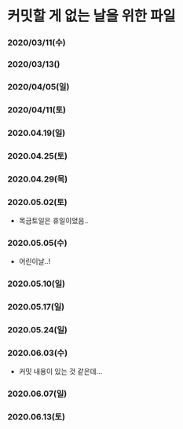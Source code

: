 # 커밋할 게 없는 날을 위한 파일

### 2020/03/11(수)
### 2020/03/13()
### 2020/04/05(일)

### 2020/04/11(토)

### 2020.04.19(일)

### 2020.04.25(토)

### 2020.04.29(목)

### 2020.05.02(토)

- 목금토일은 휴일이었음..

### 2020.05.05(수)

- 어린이날..!

### 2020.05.10(일)

### 2020.05.17(일)

### 2020.05.24(일)



### 2020.06.03(수)

- 커밋 내용이 있는 것 같은데...

### 2020.06.07(일)

### 2020.06.13(토)

